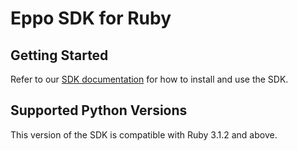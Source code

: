 # Eppo SDK for Ruby

## Getting Started

Refer to our [SDK documentation](https://docs.geteppo.com/feature-flags/sdks/server-sdks/ruby) for how to install and use the SDK.

## Supported Python Versions
This version of the SDK is compatible with Ruby 3.1.2 and above.